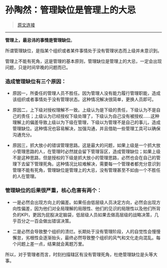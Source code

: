 孙陶然：管理缺位是管理上的大忌
============================

> [原文连接](http://36kr.com/p/5056972.html)

-----

**管理上，最忌讳的事情是管理缺位**。

所谓管理缺位，是指某个组织或者某件事情处于没有管理状态而上级并未意识到。

管理上不能有死角，这是管理的基本原则，管理缺位是管理上的大忌，一定会出现问题，只是时间早晚的问题而已。

### 造成管理缺位有三个原因：

- 原因一，所委任的管理人员不胜任。因为管理人没有能力履行管理职能，造成该组织或者事情处于没有管理状态。这种情况解决很简单，更换人员即可。

- 原因二，上下级对授权理解不一致。上级认为是下级的责任，下级认为不是自己的责任；上级认为已经授权下级处理了，下级认为自己没有被授权……这种理解上的偏差导致上级以为下级在管理，下级以为管理不是自己的事儿，造成管理缺位。这种情况也容易解决，加强沟通，并且借助一些管理工具可以确保沟通充分。

- 原因三，抓大放小的错误管理思路。这是最大的问题，如果上级是一个抓大放小管理思路的人，在管理时必然就会留下管理盲区，造成管理缺位；如果上级不是这种思路，但是授权的下级是抓大放小的管理思路，必然也会在自己的管理下去留下管理死角。这种情况比较难解决，需要每一个管理者都充分意识到管理不能有死角，管理缺位是管理上的大忌，没有管理甚至不如由一个不胜任的人在管理。

### 管理缺位的后果很严重，核心危害有两个：

- 一是必然会出现方向上的偏差。如果任由低层级人员决定方向，必然会出现方向性偏差，因为他们对全局理解的局限性、他们的见识的局限性以及他们所背负的KPI，更因为屁股决定脑袋，低层级人员如果去做高层级的战略决策，几乎百分之一百会做出错误决策。

- 二是必然会导致整个组织的溃烂。长期处于没有管理阶段，人的自觉性会慢慢懈怠，劣根性会逐渐抬头，最终必然导致整个组织的风气和文化走向混乱。每个问题上差一点，结果就会离题万里。

所以，对于管理者而言，时刻扫描辖区有没有管理死角，杜绝管理缺位是头等大事。
